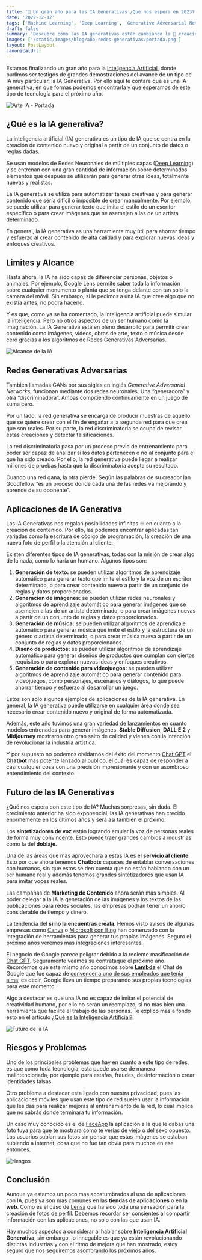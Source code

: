 ```yaml
---
title: '🎨 Un gran año para las IA Generativas ¿Qué nos espera en 2023?'
date: '2022-12-12'
tags: ['Machine Learning', 'Deep Learning', 'Generative Adversarial Networks']
draft: false
summary: 'Descubre cómo las IA generativas están cambiando la 🎨 creación de contenido, 🤖 automatizando tareas creativas, y lo que se espera de ellas el próximo año.'
images: ['/static/images/blog/año-redes-generativas/portada.png']
layout: PostLayout
canonicalUrl:
---
```


Estamos finalizando un gran año para la [Inteligencia Artificial](https://raulpacheco.dev/blog/posts/que-es-la-inteligencia-artificial), donde pudimos ser testigos de grandes demostraciones del avance de un tipo de IA muy particular, la IA Generativa. Por ello aquí te contare que es una IA generativa, en que formas podemos encontrarla y que esperamos de este tipo de tecnología para el próximo año.

![Arte IA - Portada](/static/images/blog/año-redes-generativas/portada.png)

## ¿Qué es la IA generativa?

La inteligencia artificial (IA) generativa es un tipo de IA que se centra en la creación de contenido nuevo y original a partir de un conjunto de datos o reglas dadas.

Se usan modelos de Redes Neuronales de múltiples capas ([Deep Learning](https://raulpacheco.dev/blog/posts/que-es-el-deep-learning)) y se entrenan con una gran cantidad de información sobre determinados elementos que después se utilizarán para generar otras ideas, totalmente nuevas y realistas.

La IA generativa se utiliza para automatizar tareas creativas y para generar contenido que sería difícil o imposible de crear manualmente. Por ejemplo, se puede utilizar para generar texto que imita el estilo de un escritor específico o para crear imágenes que se asemejen a las de un artista determinado.

En general, la IA generativa es una herramienta muy útil para ahorrar tiempo y esfuerzo al crear contenido de alta calidad y para explorar nuevas ideas y enfoques creativos.

## Limites y Alcance

Hasta ahora, la IA ha sido capaz de diferenciar personas, objetos o animales. Por ejemplo, Google Lens permite saber toda la información sobre cualquier monumento o planta que se tenga delante con tan solo la cámara del móvil. Sin embargo, si le pedimos a una IA que cree algo que no existía antes, no podrá hacerlo.

Y es que, como ya se ha comentado, la inteligencia artificial puede simular la inteligencia. Pero no otros aspectos de un ser humano como la imaginación. La IA Generativa está en pleno desarrollo para permitir crear contenido como imágenes, vídeos, obras de arte, texto o música desde cero gracias a los algoritmos de Redes Generativas Adversarias.

![Alcance de la IA](/static/images/blog/año-redes-generativas/alcance.png)

## Redes Generativas Adversarias

También llamadas GANs por sus siglas en inglés *Generative Adversarial Networks*, funcionan mediante dos redes neuronales. Una “generadora” y otra “discriminadora”. Ambas compitiendo continuamente en un juego de suma cero.

Por un lado, la red generativa se encarga de producir muestras de aquello que se quiere crear con el fin de engañar a la segunda red para que crea que son reales. Por su parte, la red discriminatoria se ocupa de revisar estas creaciones y detectar falsificaciones.

La red discriminatoria pasa por un proceso previo de entrenamiento para poder ser capaz de analizar si los datos pertenecen o no al conjunto para el que ha sido creado. Por ello, la red generativa puede llegar a realizar millones de pruebas hasta que la discriminatoria acepta su resultado.

Cuando una red gana, la otra pierde. Según las palabras de su creador Ian Goodfellow “es un proceso donde cada una de las redes va mejorando y aprende de su oponente”.

## Aplicaciones de IA Generativa

Las IA Generativas nos regalan posibilidades infinitas ♾️ en cuanto a la creación de contenido. Por ello, las podemos encontrar aplicadas tan variadas como la escritura de código de programación, la creación de una nueva foto de perfil o la atención al cliente.

Existen diferentes tipos de IA generativas, todas con la misión de crear algo de la nada, como lo haría un humano. Algunos tipos son:

1. **Generación de texto:** se pueden utilizar algoritmos de aprendizaje automático para generar texto que imite el estilo y la voz de un escritor determinado, o para crear contenido nuevo a partir de un conjunto de reglas y datos proporcionados.
2. **Generación de imágenes:** se pueden utilizar redes neuronales y algoritmos de aprendizaje automático para generar imágenes que se asemejen a las de un artista determinado, o para crear imágenes nuevas a partir de un conjunto de reglas y datos proporcionados.
3. **Generación de música:** se pueden utilizar algoritmos de aprendizaje automático para generar música que imite el estilo y la estructura de un género o artista determinado, o para crear música nueva a partir de un conjunto de reglas y datos proporcionados.
4. **Diseño de productos:** se pueden utilizar algoritmos de aprendizaje automático para generar diseños de productos que cumplan con ciertos requisitos o para explorar nuevas ideas y enfoques creativos.
5. **Generación de contenido para videojuegos:** se pueden utilizar algoritmos de aprendizaje automático para generar contenido para videojuegos, como personajes, escenarios y diálogos, lo que puede ahorrar tiempo y esfuerzo al desarrollar un juego.

Estos son solo algunos ejemplos de aplicaciones de la IA generativa. En general, la IA generativa puede utilizarse en cualquier área donde sea necesario crear contenido nuevo y original de forma automatizada.

Además, este año tuvimos una gran variedad de lanzamientos en cuanto modelos entrenados para generar imágenes. **Stable Diffusion**, **DALL·E 2** y **Midjourney** mostraron otro gran salto de calidad y vienen con la intención de revolucionar la industria artística.

Y por supuesto no podemos olvidarnos del éxito del momento [Chat GPT](https://raulpacheco.dev/blog/posts/chatgpt-el-chatbot-ia-basado-openai) el **Chatbot** mas potente lanzado al publico, el cuál es capaz de responder a casi cualquier cosa con una precisión impresionante y con un asombroso entendimiento del contexto.

## Futuro de las IA Generativas

¿Qué nos espera con este tipo de IA? Muchas sorpresas, sin duda. El crecimiento anterior ha sido exponencial, las IA generativas han crecido enormemente en los últimos años y será así también el próximo.

Los **sintetizadores de voz** están logrando emular la voz de personas reales de forma muy convincente. Esto puede traer grandes cambios a industrias como la del **doblaje**.

Una de las áreas que mas aprovechara a estas IA es el **servicio al cliente**. Esto por que ahora tenemos **Chatbots** capaces de entablar conversaciones con humanos, sin que estos se den cuenta que no están hablando con un ser humano real y además tenemos grandes sintetizadores que usan IA para imitar voces reales.

Las campañas de **Marketing de Contenido** ahora serán mas simples. Al poder delegar a la IA la generación de las imágenes y los textos de las publicaciones para redes sociales, las empresas podrán tener un ahorro considerable de tiempo y dinero.

La tendencia del **si no la encuentras créala**. Hemos visto avisos de algunas empresas como [Canva](https://partner.canva.com/4e1z4r) o [Microsoft con Bing](https://www.xataka.com/aplicaciones/buscador-microsoft-primero-integrar-ia-dall-e-google-no-deberia-tardar-mucho) han comenzado con la integración de herramientas para generar tus propias imágenes. Seguro el próximo años veremos mas integraciones interesantes.

El negocio de Google parece peligrar debido a la reciente masificación de [Chat GPT](https://raulpacheco.dev/blog/posts/chatgpt-el-chatbot-ia-basado-openai). Seguramente veamos su contrataque el próximo año. Recordemos que este mismo año conocimos sobre **[Lambda](https://blog.google/technology/ai/lamda/)** el Chat de Google que fue capaz de [convencer a uno de sus empleados que tenia alma](https://www.bbc.com/mundo/noticias-61803565), es decir, Google lleva un tiempo preparando sus propias tecnologías para este momento.

Algo a destacar es que una IA no es capaz de imitar el potencial de creatividad humano, por ello no serán un reemplazo, si no mas bien una herramienta que facilite el trabajo de las personas. Te explico mas a fondo esto en el articulo [¿Qué es la Inteligencia Artificial?](https://raulpacheco.dev/blog/posts/que-es-la-inteligencia-artificial).

![Futuro de la IA](/static/images/blog/año-redes-generativas/futuro.png)

## Riesgos y Problemas

Uno de los principales problemas que hay en cuanto a este tipo de redes, es que como toda tecnología, esta puede usarse de manera malintencionada, por ejemplo para estafas, fraudes, desinformación o crear identidades falsas.

Otro problema a destacar esta ligado con nuestra privacidad, pues las aplicaciones móviles que usan este tipo de red suelen usar la información que les das para realizar mejoras al entrenamiento de la red, lo cual implica que no sabrás donde terminara tu información.

Un caso muy conocido es el de [FaceApp](https://www.bbc.com/mundo/noticias-49012256) la aplicación a la que le dabas una foto tuya para que te mostrara como te verías de viejo o del sexo opuesto. Los usuarios subían sus fotos sin pensar que estas imágenes se estaban subiendo a internet, cosa que no fue tan obvia para muchos en ese entonces.

![riesgos](/static/images/blog/año-redes-generativas/riesgos.png)

## Conclusión

Aunque ya estamos un poco mas acostumbrados al uso de aplicaciones con IA, pues ya son mas comunes en las **tiendas de aplicaciones** o en la **web**. Como es el caso de [Lensa](https://prisma-ai.com/lensa) que ha sido toda una sensación para la creación de fotos de perfil. Debemos recordar ser consientes al compartir información con las aplicaciones, no solo con las que usan IA.

Hay muchos aspectos a considerar al hablar sobre **Inteligencia Artificial Generativa**, sin embargo, lo innegable es que ya están revolucionando distintas industrias y con el ritmo de mejora que han mostrado, estoy seguro que nos seguiremos asombrando los próximos años.
